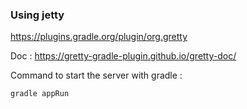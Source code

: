 ### Using jetty

https://plugins.gradle.org/plugin/org.gretty

Doc : https://gretty-gradle-plugin.github.io/gretty-doc/

Command to start the server with gradle :

``gradle appRun``